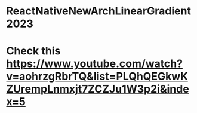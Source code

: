 # ReactNativeNewArchLinearGradient2023

# Check this https://www.youtube.com/watch?v=aohrzgRbrTQ&list=PLQhQEGkwKZUrempLnmxjt7ZCZJu1W3p2i&index=5
